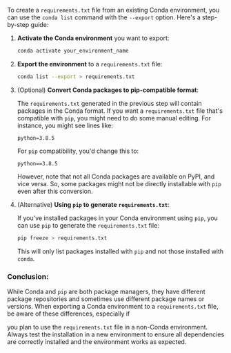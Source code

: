 To create a `requirements.txt` file from an existing Conda environment, you can use the `conda list` command with the `--export` option. Here's a step-by-step guide:

1. **Activate the Conda environment** you want to export:
   ```bash
   conda activate your_environment_name
   ```

2. **Export the environment** to a `requirements.txt` file:
   ```bash
   conda list --export > requirements.txt
   ```

3. (Optional) **Convert Conda packages to pip-compatible format**:
   
   The `requirements.txt` generated in the previous step will contain packages in the Conda format. If you want a `requirements.txt` file that's compatible with `pip`, you might need to do some manual editing. For instance, you might see lines like:
   ```
   python=3.8.5
   ```
   For `pip` compatibility, you'd change this to:
   ```
   python==3.8.5
   ```

   However, note that not all Conda packages are available on PyPI, and vice versa. So, some packages might not be directly installable with `pip` even after this conversion.

4. (Alternative) **Using `pip` to generate `requirements.txt`**:

   If you've installed packages in your Conda environment using `pip`, you can use `pip` to generate the `requirements.txt` file:
   ```bash
   pip freeze > requirements.txt
   ```

   This will only list packages installed with `pip` and not those installed with `conda`.

### Conclusion:

While Conda and `pip` are both package managers, they have different package repositories and sometimes use different package names or versions. When exporting a Conda environment to a `requirements.txt` file, be aware of these differences, especially if

you plan to use the `requirements.txt` file in a non-Conda environment. Always test the installation in a new environment to ensure all dependencies are correctly installed and the environment works as expected.
